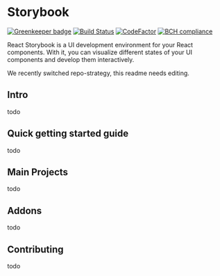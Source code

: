 # Storybook
[![Greenkeeper badge](https://badges.greenkeeper.io/storybooks/react-storybook.svg)](https://greenkeeper.io/)
[![Build Status](https://travis-ci.org/storybooks/storybook.svg?branch=master)](https://travis-ci.org/storybooks/react-storybook)
[![CodeFactor](https://www.codefactor.io/repository/github/storybooks/storybook/badge)](https://www.codefactor.io/repository/github/storybooks/react-storybook)
[![BCH compliance](https://bettercodehub.com/edge/badge/storybooks/storybook)](https://bettercodehub.com/results/storybooks/storybook)

React Storybook is a UI development environment for your React components. With it, you can visualize different states of your UI components and develop them interactively.

We recently switched repo-strategy, this readme needs editing.

## Intro
todo

## Quick getting started guide
todo

## Main Projects
todo

## Addons
todo

## Contributing
todo
